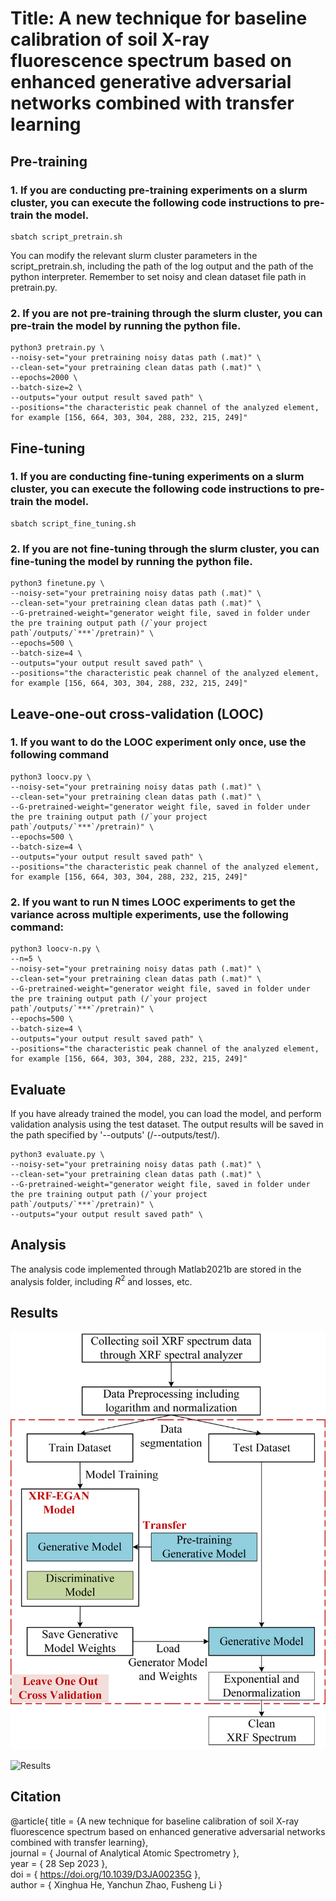 # Title: A new technique for baseline calibration of soil X-ray fluorescence spectrum based on enhanced generative adversarial networks combined with transfer learning


## Pre-training
### 1. If you are conducting pre-training experiments on a slurm cluster, you can execute the following code instructions to pre-train the model.
```
sbatch script_pretrain.sh
```
You can modify the relevant slurm cluster parameters in the script_pretrain.sh, including the path of the log output and the path of the python interpreter. Remember to set noisy and clean dataset file path in pretrain.py.

### 2. If you are not pre-training through the slurm cluster, you can pre-train the model by running the python file.
```
python3 pretrain.py \
--noisy-set="your pretraining noisy datas path (.mat)" \
--clean-set="your pretraining clean datas path (.mat)" \
--epochs=2000 \
--batch-size=2 \
--outputs="your output result saved path" \
--positions="the characteristic peak channel of the analyzed element, for example [156, 664, 303, 304, 288, 232, 215, 249]"
```

## Fine-tuning
### 1. If you are conducting fine-tuning experiments on a slurm cluster, you can execute the following code instructions to pre-train the model.
```
sbatch script_fine_tuning.sh
```
### 2. If you are not fine-tuning through the slurm cluster, you can fine-tuning the model by running the python file.
```
python3 finetune.py \
--noisy-set="your pretraining noisy datas path (.mat)" \
--clean-set="your pretraining clean datas path (.mat)" \
--G-pretrained-weight="generator weight file, saved in folder under the pre training output path (/`your project path`/outputs/`***`/pretrain)" \
--epochs=500 \
--batch-size=4 \
--outputs="your output result saved path" \
--positions="the characteristic peak channel of the analyzed element, for example [156, 664, 303, 304, 288, 232, 215, 249]"
```

## Leave-one-out cross-validation (LOOC)
### 1. If you want to do the LOOC experiment only once, use the following command
```
python3 loocv.py \
--noisy-set="your pretraining noisy datas path (.mat)" \
--clean-set="your pretraining clean datas path (.mat)" \
--G-pretrained-weight="generator weight file, saved in folder under the pre training output path (/`your project path`/outputs/`***`/pretrain)" \
--epochs=500 \
--batch-size=4 \
--outputs="your output result saved path" \
--positions="the characteristic peak channel of the analyzed element, for example [156, 664, 303, 304, 288, 232, 215, 249]"
```

### 2. If you want to run N times LOOC experiments to get the variance across multiple experiments, use the following command:
```
python3 loocv-n.py \
--n=5 \
--noisy-set="your pretraining noisy datas path (.mat)" \
--clean-set="your pretraining clean datas path (.mat)" \
--G-pretrained-weight="generator weight file, saved in folder under the pre training output path (/`your project path`/outputs/`***`/pretrain)" \
--epochs=500 \
--batch-size=4 \
--outputs="your output result saved path" \
--positions="the characteristic peak channel of the analyzed element, for example [156, 664, 303, 304, 288, 232, 215, 249]"
```

## Evaluate
If you have already trained the model, you can load the model, and perform validation analysis using the test dataset. The output results will be saved in the path specified by '--outputs' (/--outputs/test/).
```
python3 evaluate.py \
--noisy-set="your pretraining noisy datas path (.mat)" \
--clean-set="your pretraining clean datas path (.mat)" \
--G-pretrained-weight="generator weight file, saved in folder under the pre training output path (/`your project path`/outputs/`***`/pretrain)" \
--outputs="your output result saved path" \
```

## Analysis
The analysis code implemented through Matlab2021b are stored in the analysis folder, including $R^2$ and losses, etc.

## Results
![Experiment process](./imgs/img.png)

![Results](./imgs/Fig%207.%20Cu元素XRF基线校准。(a)XRF基线校准局部图.png)


## Citation
@article{
    title = {A new technique for baseline calibration of soil X-ray fluorescence spectrum based on enhanced generative adversarial networks combined with transfer learning},  
journal = { Journal of Analytical Atomic Spectrometry },  
year = { 28 Sep 2023 },  
doi = { https://doi.org/10.1039/D3JA00235G },  
author = { Xinghua He, Yanchun Zhao, Fusheng Li }
